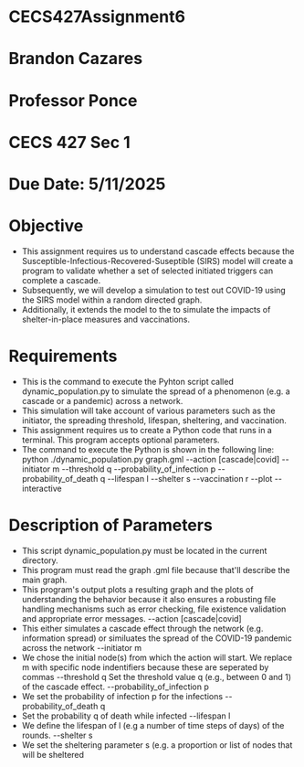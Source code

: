 # CECS427Assignment6
# Brandon Cazares
# Professor Ponce 
# CECS 427 Sec 1 
# Due Date: 5/11/2025 
# Objective
- This assignment requires us to understand cascade effects because the Susceptible-Infectious-Recovered-Suseptible (SIRS) model will create a program to validate whether a set of selected initiated triggers can complete a cascade.
- Subsequently, we will develop a simulation to test out COVID-19 using the SIRS model within a random directed graph.
- Additionally, it extends the model to the to simulate the impacts of shelter-in-place measures and vaccinations.
# Requirements 
- This is the command to execute the Pyhton script called dynamic_population.py to simulate the spread of a phenomenon (e.g. a cascade or a pandemic) across a network.
- This simulation will take account of various parameters such as the initiator, the spreading threshold, lifespan,  sheltering, and vaccination.
- This assignment requires us to create a Python code that runs in a terminal. This program accepts optional parameters.
- The command to execute the Python is shown in the following line:
python ./dynamic_population.py graph.gml --action [cascade|covid] --initiator m --threshold q --probability_of_infection p --probability_of_death q --lifespan l --shelter s --vaccination r --plot --interactive
# Description of Parameters 
- This script dynamic_population.py must be located in the current directory.
- This program must read the graph .gml file because that'll describe the main graph.
- This program's output plots a resulting graph and the plots of understanding the behavior because it also ensures a robusting file handling mechanisms such as error checking, file existence validation and appropriate error messages.
--action [cascade|covid]
- This either simulates a cascade effect through the network (e.g. information spread) or similuates the spread of the COVID-19 pandemic across the network
--initiator m
- We chose the initial node(s) from which the action will start. We replace m with specific node indentifiers because these are seperated by commas
--threshold q
Set the threshold value q (e.g., between 0 and 1) of the cascade effect.
--probability_of_infection p
- We set the probability of infection p for the infections
--probability_of_death q
- Set the probability q of death while infected
--lifespan l
- We define the lifespan of l (e.g a number of time steps of days) of the rounds.
--shelter s
- We set the sheltering parameter s (e.g. a proportion or list of nodes that will be sheltered 

